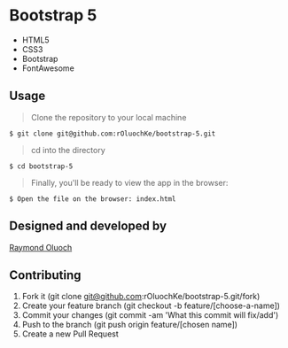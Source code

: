 # Bootstrap 5

- HTML5
- CSS3
- Bootstrap
- FontAwesome

## Usage

> Clone the repository to your local machine

```
$ git clone git@github.com:rOluochKe/bootstrap-5.git
```

> cd into the directory

```
$ cd bootstrap-5
```

> Finally, you'll be ready to view the app in the browser:

```
$ Open the file on the browser: index.html
```

## Designed and developed by

[Raymond Oluoch](https://github.com/rOluochKe)

## Contributing

1. Fork it (git clone git@github.com:rOluochKe/bootstrap-5.git/fork)
2. Create your feature branch (git checkout -b feature/[choose-a-name])
3. Commit your changes (git commit -am 'What this commit will fix/add')
4. Push to the branch (git push origin feature/[chosen name])
5. Create a new Pull Request
